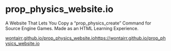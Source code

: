 # prop_physics_website.io
A Website That Lets You Copy a “prop_physics_create” Command for Source Engine Games. Made as an HTML Learning Experience.

[wontairr.github.io/prop_physics_website.io](https://wontairr.github.io/prop_physics_website.io)https://wontairr.github.io/prop_physics_website.io
